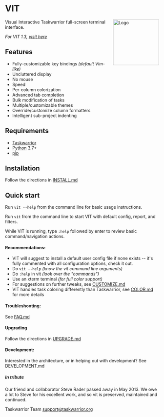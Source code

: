 # VIT

<img src="images/great-tit-square-small.png" alt="Logo" width="150" height="150" align="right" />

Visual Interactive Taskwarrior full-screen terminal interface.

*For VIT 1.3, [visit here](https://github.com/vit-project/vit/tree/1.3)*


## Features

 * Fully-customizable key bindings *(default Vim-like)*
 * Uncluttered display
 * No mouse
 * Speed
 * Per-column colorization
 * Advanced tab completion
 * Bulk modification of tasks
 * Multiple/customizable themes
 * Override/customize column formatters
 * Intelligent sub-project indenting

## Requirements

 * [Taskwarrior](https://taskwarrior.org)
 * [Python](https://www.python.org) 3.7+
 * [pip](https://pypi.org/project/pip)

## Installation

Follow the directions in [INSTALL.md](INSTALL.md)

## Quick start

Run ```vit --help``` from the command line for basic usage instructions.

Run ```vit``` from the command line to start VIT with default config, report, and filters.

While VIT is running, type ```:help``` followed by enter to review basic command/navigation actions.

#### Recommendations:

 * VIT will suggest to install a default user config file if none exists -- it's fully commented with all configuration options, check it out.
 * Do ```vit --help``` *(know the vit command line arguments)*
 * Do ```:help``` in vit *(look over the "commands")*
 * Use an xterm terminal *(for full color support)*
 * For suggestions on further tweaks, see [CUSTOMIZE.md](CUSTOMIZE.md)
 * VIT handles task coloring differently than Taskwarrior, see [COLOR.md](COLOR.md) for more details

#### Troubleshooting:

See [FAQ.md](FAQ.md)

#### Upgrading

Follow the directions in [UPGRADE.md](UPGRADE.md)

#### Development:

Interested in the architecture, or in helping out with development? See [DEVELOPMENT.md](DEVELOPMENT.md)

##### In tribute

 Our friend and collaborator Steve Rader passed away in May 2013.  We owe a lot to Steve for his excellent work, and so vit is preserved, maintained and continued.

 Taskwarrior Team
 support@taskwarrior.org
